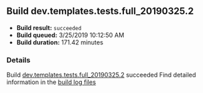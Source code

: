 ## Build dev.templates.tests.full_20190325.2
- **Build result:** `succeeded`
- **Build queued:** 3/25/2019 10:12:50 AM
- **Build duration:** 171.42 minutes
### Details
Build [dev.templates.tests.full_20190325.2](https://winappstudio.visualstudio.com/web/build.aspx?pcguid=a4ef43be-68ce-4195-a619-079b4d9834c2&builduri=vstfs%3a%2f%2f%2fBuild%2fBuild%2f27360) succeeded
Find detailed information in the [build log files](https://uwpctdiags.blob.core.windows.net/buildlogs/dev.templates.tests.full_20190325.2_logs.zip)
